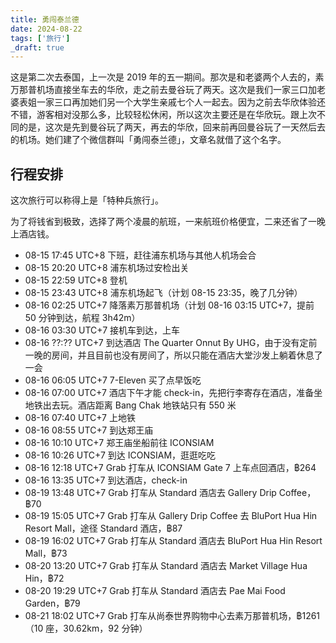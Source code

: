 ```yaml
---
title: 勇闯泰兰德
date: 2024-08-22
tags: ['旅行']
_draft: true
---
```


这是第二次去泰国，上一次是 2019 年的五一期间。那次是和老婆两个人去的，素万那普机场直接坐车去的华欣，走之前去曼谷玩了两天。这次是我们一家三口加老婆表姐一家三口再加她们另一个大学生亲戚七个人一起去。因为之前去华欣体验还不错，游客相对没那么多，比较轻松休闲，所以这次主要还是在华欣玩。跟上次不同的是，这次是先到曼谷玩了两天，再去的华欣，回来前再回曼谷玩了一天然后去的机场。她们建了个微信群叫「勇闯泰兰德」，文章名就借了这个名字。

## 行程安排

这次旅行可以称得上是「特种兵旅行」。

为了将钱省到极致，选择了两个凌晨的航班，一来航班价格便宜，二来还省了一晚上酒店钱。

- 08-15 17:45 UTC+8 下班，赶往浦东机场与其他人机场会合
- 08-15 20:20 UTC+8 浦东机场过安检出关
- 08-15 22:59 UTC+8 登机
- 08-15 23:43 UTC+8 浦东机场起飞（计划 08-15 23:35，晚了几分钟）
- 08-16 02:25 UTC+7 降落素万那普机场（计划 08-16 03:15 UTC+7，提前 50 分钟到达，航程 3h42m）
- 08-16 03:30 UTC+7 接机车到达，上车
- 08-16 ??:?? UTC+7 到达酒店 The Quarter Onnut By UHG，由于没有定前一晚的房间，并且目前也没有房间了，所以只能在酒店大堂沙发上躺着休息了一会
- 08-16 06:05 UTC+7 7-Eleven 买了点早饭吃
- 08-16 07:00 UTC+7 酒店下午才能 check-in，先把行李寄存在酒店，准备坐地铁出去玩。酒店距离 Bang Chak 地铁站只有 550 米
- 08-16 07:40 UTC+7 上地铁
- 08-16 08:55 UTC+7 到达郑王庙
- 08-16 10:10 UTC+7 郑王庙坐船前往 ICONSIAM
- 08-16 10:26 UTC+7 到达 ICONSIAM，逛逛吃吃
- 08-16 12:18 UTC+7 Grab 打车从 ICONSIAM Gate 7 上车点回酒店，฿264
- 08-16 13:35 UTC+7 到达酒店，check-in
- 08-19 13:48 UTC+7 Grab 打车从 Standard 酒店去 Gallery Drip Coffee，฿70
- 08-19 15:05 UTC+7 Grab 打车从 Gallery Drip Coffee 去 BluPort Hua Hin Resort Mall，途径 Standard 酒店，฿87
- 08-19 16:02 UTC+7 Grab 打车从 Standard 酒店去 BluPort Hua Hin Resort Mall，฿73
- 08-20 13:20 UTC+7 Grab 打车从 Standard 酒店去 Market Village Hua Hin，฿72
- 08-20 19:29 UTC+7 Grab 打车从 Standard 酒店去 Pae Mai Food Garden，฿79
- 08-21 18:02 UTC+7 Grab 打车从尚泰世界购物中心去素万那普机场，฿1261（10 座，30.62km，92 分钟）
